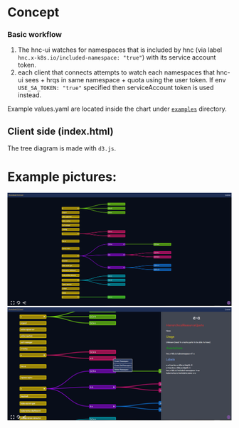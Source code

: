 # Concept
### Basic workflow
1. The hnc-ui watches for namespaces that is included by hnc (via label `hnc.x-k8s.io/included-namespace: "true"`) with its service account token.
2. each client that connects attempts to watch each namespaces that hnc-ui sees + hrqs in same namespace + quota using the user token. If env `USE_SA_TOKEN: "true"` specified then serviceAccount token is used instead.

Example values.yaml are located inside the chart under [`examples`](./hnc-ui/examles) directory.

## Client side (index.html)
The tree diagram is made with `d3.js`.  

# Example pictures:
![hnc example 1 image](docs/hnc.png)
![hnc example 2 image](docs/hnc2.png)